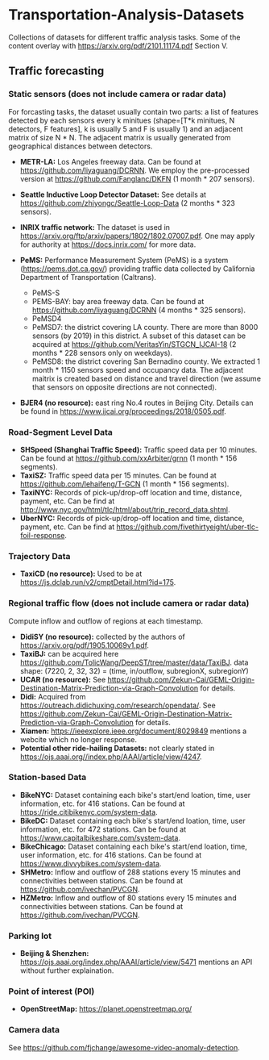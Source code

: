 # Transportation-Analysis-Datasets
Collections of datasets for different traffic analysis tasks. Some of the content overlay with https://arxiv.org/pdf/2101.11174.pdf Section V. 

## Traffic forecasting
### Static sensors (does not include camera or radar data)
For forcasting tasks, the dataset usually contain two parts: a list of features detected by each sensors every k minitues (shape=[T*k minitues, N detectors, F features], k is usually 5 and F is usually 1) and an adjacent matrix of size N * N. The adjacent matrix is usually generated from geographical distances between detectors.
- **METR-LA:** Los Angeles freeway data. Can be found at https://github.com/liyaguang/DCRNN. We employ the pre-processed version at https://github.com/Fanglanc/DKFN (1 month * 207 sensors). 
- **Seattle Inductive Loop Detector Dataset:** See details at https://github.com/zhiyongc/Seattle-Loop-Data (2 months * 323 sensors).
- **INRIX traffic network:** The dataset is used in https://arxiv.org/ftp/arxiv/papers/1802/1802.07007.pdf. One may apply for authority at https://docs.inrix.com/ for more data.
- **PeMS:**  Performance Measurement System (PeMS) is a system (https://pems.dot.ca.gov/) providing traffic data collected by California Department of Transportation (Caltrans). 
  - PeMS-S
  - PEMS-BAY: bay area freeway data. Can be found at https://github.com/liyaguang/DCRNN (4 months * 325 sensors).
  - PeMSD4
  - PeMSD7: the district covering LA county. There are more than 8000 sensors (by 2019) in this district. A subset of this dataset can be acquired at https://github.com/VeritasYin/STGCN_IJCAI-18 (2 months * 228 sensors only on weekdays).
  - PeMSD8: the district covering San Bernadino county. We extracted 1 month * 1150 sensors speed and occupancy data. The adjacent maitrix is created based on distance and travel direction (we assume that sensors on opposite directions are not connected).

- **BJER4 (no resource):** east ring No.4 routes in Beijing City. Details can be found in https://www.ijcai.org/proceedings/2018/0505.pdf. 

### Road-Segment Level Data
- **SHSpeed (Shanghai Traffic Speed):** Traffic speed data per 10 minutes. Can be found at https://github.com/xxArbiter/grnn (1 month * 156 segments). 
- **TaxiSZ:**  Traffic speed data per 15 minutes. Can be found at https://github.com/lehaifeng/T-GCN (1 month * 156 segments). 
- **TaxiNYC:** Records of pick-up/drop-off location and time, distance, payment, etc. Can be find at http://www.nyc.gov/html/tlc/html/about/trip_record_data.shtml.
- **UberNYC:** Records of pick-up/drop-off location and time, distance, payment, etc. Can be find at https://github.com/fivethirtyeight/uber-tlc-foil-response.

### Trajectory Data
- **TaxiCD (no resource):** Used to be at https://js.dclab.run/v2/cmptDetail.html?id=175.

### Regional traffic flow (does not include camera or radar data)
Compute inflow and outflow of regions at each timestamp.
- **DidiSY (no resource):** collected by the authors of https://arxiv.org/pdf/1905.10069v1.pdf. 
- **TaxiBJ:** can be acquired here https://github.com/TolicWang/DeepST/tree/master/data/TaxiBJ. data shape: (7220, 2, 32, 32) = (time, in/outflow, subregionX, subregionY)
- **UCAR (no resource):** See https://github.com/Zekun-Cai/GEML-Origin-Destination-Matrix-Prediction-via-Graph-Convolution for details.
- **Didi:** Acquired from https://outreach.didichuxing.com/research/opendata/. See https://github.com/Zekun-Cai/GEML-Origin-Destination-Matrix-Prediction-via-Graph-Convolution for details.
- **Xiamen:** https://ieeexplore.ieee.org/document/8029849 mentions a webcite which no longer response.
- **Potential other ride-hailing Datasets:** not clearly stated in https://ojs.aaai.org//index.php/AAAI/article/view/4247. 

### Station-based Data
- **BikeNYC:** Dataset containing each bike's start/end loation, time, user information, etc. for 416 stations. Can be found at https://ride.citibikenyc.com/system-data. 
- **BikeDC:** Dataset containing each bike's start/end loation, time, user information, etc. for 472 stations. Can be found at https://www.capitalbikeshare.com/system-data.
- **BikeChicago:** Dataset containing each bike's start/end loation, time, user information, etc. for 416 stations. Can be found at https://www.divvybikes.com/system-data.
- **SHMetro:** Inflow and outflow of 288 stations every 15 minutes and connectivities between stations. Can be found at https://github.com/ivechan/PVCGN.
- **HZMetro:** Inflow and outflow of 80 stations every 15 minutes and connectivities between stations. Can be found at https://github.com/ivechan/PVCGN.

### Parking lot
- **Beijing & Shenzhen:** https://ojs.aaai.org/index.php/AAAI/article/view/5471 mentions an API without further explaination.

### Point of interest (POI)
- **OpenStreetMap:** https://planet.openstreetmap.org/

### Camera data
See https://github.com/fjchange/awesome-video-anomaly-detection.
